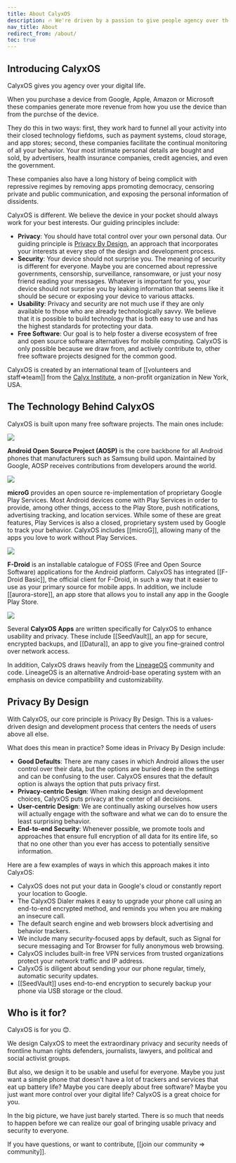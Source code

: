 ```yaml
---
title: About CalyxOS
description: 🔥 We're driven by a passion to give people agency over their digital lives
nav_title: About
redirect_from: /about/
toc: true
---
```


## Introducing CalyxOS

CalyxOS gives you agency over your digital life.

When you purchase a device from Google, Apple, Amazon or Microsoft these companies generate more revenue from how you use the device than from the purchse of the device.

They do this in two ways: first, they work hard to funnel all your activity into their closed technology fiefdoms, such as payment systems, cloud storage, and app stores; second, these companies facilitate the continual monitoring of all your behavior. Your most intimate personal details are bought and sold, by advertisers, health insurance companies, credit agencies, and even the government.

These companies also have a long history of being complicit with repressive regimes by removing apps promoting democracy, censoring private and public communication, and exposing the personal information of dissidents.

CalyxOS is different. We believe the device in your pocket should always work for your best interests. Our guiding principles include:

* **Privacy**: You should have total control over your own personal data. Our guiding principle is [Privacy By Design](#privacy-by-design), an approach that incorporates your interests at every step of the design and development process.
* **Security**: Your device should not surprise you. The meaning of security is different for everyone. Maybe you are concerned about repressive governments, censorship, surveillance, ransomware, or just your nosy friend reading your messages. Whatever is important for you, your device should not surprise you by leaking information that seems like it should be secure or exposing your device to various attacks.
* **Usability**: Privacy and security are not much use if they are only available to those who are already technologically savvy. We believe that it is possible to build technology that is both easy to use and has the highest standards for protecting your data.
* **Free Software**: Our goal is to help foster a diverse ecosystem of free and open source software alternatives for mobile computing. CalyxOS is only possible because we draw from, and actively contribute to, other free software projects designed for the common good.

CalyxOS is created by an international team of [[volunteers and staff=>team]] from the [Calyx Institute](https://calyxinstitute.org/), a non-profit organization in New York, USA.

## The Technology Behind CalyxOS

CalyxOS is built upon many free software projects. The main ones include:

<div class="feature small-img mt-lg" markdown="0">
  <img class="p-sm bg-shade" src="{{'/assets/images/logos/android.svg' | relative_url}}" />
  <p>
    <b>Android Open Source Project (AOSP)</b> is the core backbone for all Android phones that manufacturers such as Samsung build upon. Maintained by Google, AOSP receives contributions from developers around the world.
  </p>
</div>

<div class="feature small-img mt-lg" markdown="0">
  <img class="p-sm bg-shade" src="{{'/assets/images/logos/microg.svg' | relative_url}}" />
  <p>
    <b>microG</b> provides an open source re-implementation of proprietary Google Play Services. Most Android devices come with Play Services in order to provide, among other things, access to the Play Store, push notifications, advertising tracking, and location services. While some of these are great features, Play Services is also a closed, proprietary system used by Google to track your behavior. CalyxOS includes [[microG]], allowing many of the apps you love to work without Play Services.
  </p>
</div>

<div class="feature small-img mt-lg" markdown="0">
  <img class="p-sm bg-shade" src="{{'/assets/images/osapps/fdroid.png' | relative_url}}" />
  <p>
    <b>F-Droid</b> is an installable catalogue of FOSS (Free and Open Source Software) applications for the Android platform. CalyxOS has integrated [[F-Droid Basic]], the official client for F-Droid, in such a way that it easier to use as your primary source for mobile apps. In addition, we include [[aurora-store]], an app store that allows you to install any app in the Google Play Store.
  </p>
</div>

<div class="feature small-img mt-lg mb-lg" markdown="0">
  <img class="p-sm bg-shade" src="{{'/assets/images/osapps/seedvault.png' | relative_url}}" />
  <p>
    Several <b>CalyxOS Apps</b> are written specifically for CalyxOS to enhance usability and privacy. These include [[SeedVault]], an app for secure, encrypted backups, and [[Datura]], an app to give you fine-grained control over network access.
  </p>
</div>

In addition, CalyxOS draws heavily from the [LineageOS](https://lineageos.org/) community and code. LineageOS is an alternative Android-base operating system with an emphasis on device compatibility and customizability.

## Privacy By Design

With CalyxOS, our core principle is Privacy By Design. This is a values-driven design and development process that centers the needs of users above all else.

What does this mean in practice? Some ideas in Privacy By Design include:

* **Good Defaults**: There are many cases in which Android allows the user control over their data, but the options are buried deep in the settings and can be confusing to the user. CalyxOS ensures that the default option is always the option that puts privacy first.
* **Privacy-centric Design**: When making design and development choices, CalyxOS puts privacy at the center of all decisions.
* **User-centric Design**: We are continually asking ourselves how users will actually engage with the software and what we can do to ensure the least surprising behavior.
* **End-to-end Security**: Whenever possible, we promote tools and approaches that ensure full encryption of all data for its entire life, so that no one other than you ever has access to potentially sensitive information.

Here are a few examples of ways in which this approach makes it into CalyxOS:

* CalyxOS does not put your data in Google's cloud or constantly report your location to Google.
* The CalyxOS Dialer makes it easy to upgrade your phone call using an end-to-end encrypted method, and reminds you when you are making an insecure call.
* The default search engine and web browsers block advertising and behavior trackers.
* We include many security-focused apps by default, such as Signal for secure messaging and Tor Browser for fully anonymous web browsing.
* CalyxOS includes built-in free VPN services from trusted organizations protect your network traffic and IP address.
* CalyxOS is diligent about sending your our phone regular, timely, automatic security updates.
* [[SeedVault]] uses end-to-end encryption to securely backup your phone via USB storage or the cloud.

## Who is it for?

CalyxOS is for you 😊.

We design CalyxOS to meet the extraordinary privacy and security needs of frontline human rights defenders, journalists, lawyers, and political and social activist groups.

But also, we design it to be usable and useful for everyone. Maybe you just want a simple phone that doesn't have a lot of trackers and services that eat up battery life? Maybe you care deeply about free software? Maybe you just want more control over your digital life? CalyxOS is a great choice for you.

In the big picture, we have just barely started. There is so much that needs to happen before we can realize our goal of bringing usable privacy and security to everyone.

If you have questions, or want to contribute, [[join our community => community]].
